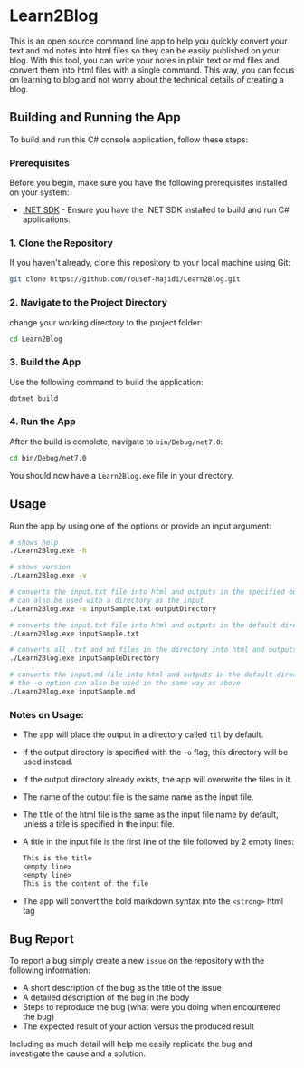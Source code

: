 # Learn2Blog

This is an open source command line app to help you quickly convert your text and md notes into html files so they can be easily published on your blog.
With this tool, you can write your notes in plain text or md files and convert them into html files with a single command. This way, you can focus on learning to blog and not worry about the technical details of creating a blog.

## Building and Running the App

To build and run this C# console application, follow these steps:

### Prerequisites

Before you begin, make sure you have the following prerequisites installed on your system:

-   [.NET SDK](https://dotnet.microsoft.com/en-us/download) - Ensure you have the .NET SDK installed to build and run C# applications.

### 1. Clone the Repository

If you haven't already, clone this repository to your local machine using Git:

```bash
git clone https://github.com/Yousef-Majidi/Learn2Blog.git
```

### 2. Navigate to the Project Directory

change your working directory to the project folder:

```bash
cd Learn2Blog
```

### 3. Build the App

Use the following command to build the application:

```bash
dotnet build
```

### 4. Run the App

After the build is complete, navigate to `bin/Debug/net7.0`:

```bash
cd bin/Debug/net7.0
```

You should now have a `Learn2Blog.exe` file in your directory.

## Usage

Run the app by using one of the options or provide an input argument:

```bash
# shows help
./Learn2Blog.exe -h
```

```bash
# shows version
./Learn2Blog.exe -v
```

```bash
# converts the input.txt file into html and outputs in the specified output directory
# can also be used with a directory as the input
./Learn2Blog.exe -o inputSample.txt outputDirectory
```

```bash
# converts the input.txt file into html and outputs in the default directory
./Learn2Blog.exe inputSample.txt
```

```bash
# converts all .txt and md files in the directory into html and outputs in the default directory, unless specified with the -o flag
./Learn2Blog.exe inputSampleDirectory
```

```bash
# converts the input.md file into html and outputs in the default directory
# the -o option can also be used in the same way as above
./Learn2Blog.exe inputSample.md
```


### Notes on Usage:

-   The app will place the output in a directory called `til` by default.
-   If the output directory is specified with the `-o` flag, this directory will be used instead.
-   If the output directory already exists, the app will overwrite the files in it.
-   The name of the output file is the same name as the input file.
-   The title of the html file is the same as the input file name by default, unless a title is specified in the input file.
-   A title in the input file is the first line of the file followed by 2 empty lines:

    ```txt
    This is the title
    <empty line>
    <empty line>
    This is the content of the file
    ```

-   The app will convert the bold markdown syntax into the `<strong>` html tag

## Bug Report

To report a bug simply create a new `issue` on the repository with the following information:

- A short description of the bug as the title of the issue
- A detailed description of the bug in the body
- Steps to reproduce the bug (what were you doing when encountered the bug)
- The expected result of your action versus the produced result

Including as much detail will help me easily replicate the bug and investigate the cause and a solution. 
